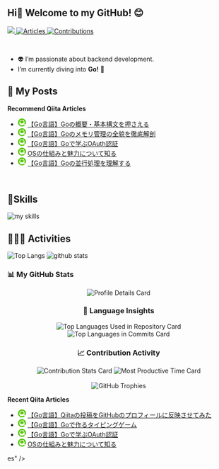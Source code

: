 ## Hi👋 Welcome to my GitHub! 😊
<p align="left">
  <a href="https://github.com/anton-fuji">
    <img height="20" src="https://komarev.com/ghpvc/?username=anton-fuji" />
  </a>
  <!-- <a href="https://github.com/anton-fuji">
    <img height="20" src="https://img.shields.io/github/followers/Keichan15?label=follow&logo=github&style=flat" />
  </a> -->
  <a href="https://qiita.com/fujifuji1414">
    <img src="https://badgen.org/img/qiita/fujifuji1414/articles?style=plastic" alt="Articles" />
  </a>
  <a href="https://qiita.com/fujifuji1414">
    <img src="https://badgen.org/img/qiita/fujifuji1414/contributions?style=plastic" alt="Contributions" />
  </a>
</p>
<br>

- 👽 I’m passionate about backend development.
- I’m currently diving into **Go!** 🚀
## 📝 My Posts
****Recommend Qiita Articles****
- ![](img/qiita.png) [【Go言語】Goの概要・基本構文を押さえる](https://qiita.com/fujifuji1414/items/1d37ee8d8626e1d2fa35)
- ![](img/qiita.png) [【Go言語】Goのメモリ管理の全貌を徹底解剖](https://qiita.com/fujifuji1414/items/359d754f9ab0ad2ccbb7)
- ![](img/qiita.png) [【Go言語】Goで学ぶOAuth認証](https://qiita.com/fujifuji1414/items/98af4c0529430f112209)
- ![](img/qiita.png) [OSの仕組みと魅力について知る](https://qiita.com/fujifuji1414/items/5373f3da51465c82d0d4)
- ![](img/qiita.png) [【Go言語】Goの並行処理を理解する](https://qiita.com/fujifuji1414/items/4b443f0666e7d558e0a9)
<br>

<!--[START POSTS]-->


<!--[END POSTS]-->
## 🌱Skills
<img alt="my skills" src="https://skillicons.dev/icons?theme=dark&perline=7&i=python,django,flask,go,docker,aws,react, githubactions" />
<br>


## 🧑🏼‍💻 Activities
<div align="left"> 
  <img alt="Top Langs" height="170px" src="https://github-readme-stats.vercel.app/api?username=anton-fuji&theme=vue-dark&layout=compact" />
  <img alt="github stats" height="170px" src="https://github-readme-stats.vercel.app/api/top-langs/?username=anton-fuji&theme=vue-dark&layout=compact" />
</div>


### 📊 My GitHub Stats

<div align="center">
  <img src="https://github-profile-summary-cards.vercel.app/api/cards/profile-details?username=anton-fuji&theme=github_dark" alt="Profile Details Card" width="800" />
</div>

<div align="center">
  <h3>📌 Language Insights</h3>
  <div>
    <img src="https://github-profile-summary-cards.vercel.app/api/cards/repos-per-language?username=anton-fuji&theme=github_dark" alt="Top Languages Used in Repository Card" width="390" />
    <img src="https://github-profile-summary-cards.vercel.app/api/cards/most-commit-language?username=anton-fuji&theme=github_dark" alt="Top Languages in Commits Card" width="390" />
  </div>
</div>

<div align="center">
  <h3>📈 Contribution Activity</h3>
  <img src="https://github-profile-summary-cards.vercel.app/api/cards/stats?username=anton-fuji&theme=github_dark" alt="Contribution Stats Card" width="390" />
  <img src="https://github-profile-summary-cards.vercel.app/api/cards/productive-time?username=anton-fuji&theme=github_dark&utcOffset=9" alt="Most Productive Time Card" width="390" />
</div>
<br>


<div align="center">
  <img src="https://github-profile-trophy.vercel.app/?username=anton-fuji&theme=onedark" alt="GitHub Trophies" />
</div>




<!--[START POSTS]-->
**Recent Qiita Articles**
- ![](img/qiita.png) [【Go言語】Qiitaの投稿をGitHubのプロフィールに反映させてみた]()
- ![](img/qiita.png) [【Go言語】Goで作るタイピングゲーム]()
- ![](img/qiita.png) [【Go言語】Goで学ぶOAuth認証]()
- ![](img/qiita.png) [OSの仕組みと魅力について知る]()
<!--[END POSTS]-->es" />
</div>




